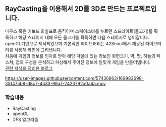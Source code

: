 ## RayCasting을 이용해서 2D를 3D로 만드는 프로젝트입니다.

마우스 혹은 키보드 화살표로 움직이며 스페이스바를 누르면 스프라이트(물고기)를 획득하고 해당 스테이지 내에 모든 물고기를 획득하면 다음 스테이지로 넘어갑니다.<br/>
openGL기반으로 제작되었으며 기본적인 라이브러리는 42Seoul에서 제공된 라이브러리를 사용해 화면에 그려냅니다.<br/>
처음에 게임의 정보를 인자로 받아 해당 파일에 있는 정보인 화면크기, 벽, 땅, 하늘의 텍스쳐, 맵의 구성을 분석하고 파싱해서 주어진 정보에 알맞게 게임을 만들어냅니다.<br/>
[관련 지식을 정리한 블로그](https://velog.io/@meong9090/series/cub3d)

https://user-images.githubusercontent.com/57436863/169983698-351475b8-d8c7-4533-99a7-2420792a0a4a.mov

### 학습내용
- RayCasting
- openGL
- DFS 알고리즘
